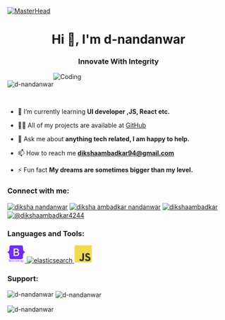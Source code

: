 [![MasterHead](https://www.aalpha.net/wp-content/uploads/2020/12/full-stack-development.gif)](https://d-nandanwar.in)
<h1 align="center">Hi 👋, I'm d-nandanwar</h1>
<h3 align="center">Innovate With Integrity</h3>
<img align="right" alt="Coding" width="400" src="https://th.bing.com/th/id/OIP.3Y8v_3Vp4y2M7ck0TGqncgHaF5?w=222&h=180&c=7&r=0&o=5&dpr=1.3&pid=1.7">

<p align="left"> <img src="https://komarev.com/ghpvc/?username=d-nandanwar&label=Profile%20views&color=0e75b6&style=flat" alt="d-nandanwar" /> </p>

<p align="left"> <a href="https://twitter.com/" target="blank"><img src="https://img.shields.io/twitter/follow/?logo=twitter&style=for-the-badge" alt="" /></a> </p>

- 🌱 I’m currently learning **UI developer ,JS, React etc.**

- 👨‍💻 All of my projects are available at [GitHub](GitHub)

- 💬 Ask me about **anything tech related, I am happy to help.**

- 📫 How to reach me **dikshaambadkar94@gmail.com**

- ⚡ Fun fact **My dreams are sometimes bigger than my level.**

<h3 align="left">Connect with me:</h3>
<p align="left">
<a href="https://linkedin.com/in/diksha nandanwar" target="blank"><img align="center" src="https://raw.githubusercontent.com/rahuldkjain/github-profile-readme-generator/master/src/images/icons/Social/linked-in-alt.svg" alt="diksha nandanwar" height="30" width="40" /></a>
<a href="https://fb.com/diksha ambadkar nandanwar" target="blank"><img align="center" src="https://raw.githubusercontent.com/rahuldkjain/github-profile-readme-generator/master/src/images/icons/Social/facebook.svg" alt="diksha ambadkar nandanwar" height="30" width="40" /></a>
<a href="https://instagram.com/dikshaambadkar" target="blank"><img align="center" src="https://raw.githubusercontent.com/rahuldkjain/github-profile-readme-generator/master/src/images/icons/Social/instagram.svg" alt="dikshaambadkar" height="30" width="40" /></a>
<a href="https://www.youtube.com/c/@dikshaambadkar4244" target="blank"><img align="center" src="https://raw.githubusercontent.com/rahuldkjain/github-profile-readme-generator/master/src/images/icons/Social/youtube.svg" alt="@dikshaambadkar4244" height="30" width="40" /></a>
</p>

<h3 align="left">Languages and Tools:</h3>
<p align="left"> <a href="https://getbootstrap.com" target="_blank" rel="noreferrer"> <img src="https://raw.githubusercontent.com/devicons/devicon/master/icons/bootstrap/bootstrap-plain-wordmark.svg" alt="bootstrap" width="40" height="40"/> </a> <a href="https://www.w3schools.com/css/" target="_blank" rel="noreferrer"> <img src="https://www.vectorlogo.zone/logos/elastic/elastic-icon.svg" alt="elasticsearch" width="40" height="40"/> </a> <a href="https://www.w3.org/html/" target="_blank" rel="noreferrer">  <a href="https://www.java.com" target="_blank" rel="noreferrer"><a href="https://developer.mozilla.org/en-US/docs/Web/JavaScript" target="_blank" rel="noreferrer"> <img src="https://raw.githubusercontent.com/devicons/devicon/master/icons/javascript/javascript-original.svg" alt="javascript" width="40" height="40"/> </a> <a href="https://www.mongodb.com/" target="_blank" rel="noreferrer">  </a> </p>

<h3 align="left">Support:</h3>

<p><img align="left" src="https://github-readme-stats.vercel.app/api/top-langs?username=d-nandanwar&show_icons=true&locale=en&layout=compact" alt="d-nandanwar" /></p>

<p>&nbsp;<img align="center" src="https://github-readme-stats.vercel.app/api?username=d-nandanwar&show_icons=true&locale=en" alt="d-nandanwar" /></p>

<p><img align="center" src="https://github-readme-streak-stats.herokuapp.com/?user=d-nandanwar&" alt="d-nandanwar" /></p>

